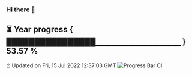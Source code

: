 ### Hi there 👋
⏳ Year progress { ████████████████▁▁▁▁▁▁▁▁▁▁▁▁▁▁ } 53.57 %
---
⏰ Updated on Fri, 15 Jul 2022 12:37:03 GMT
![Progress Bar CI](https://github.com/liununu/liununu/workflows/Progress%20Bar%20CI/badge.svg)
